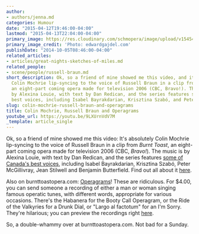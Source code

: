 ```yaml
---
author:
- authors/jenna.md
categories: Humour
date: "2015-04-12T19:46:00-04:00"
lastmod: "2015-04-13T22:04:00-04:00"
primary_image: https://res.cloudinary.com/schmopera/image/upload/v1545409169/media/webhook-uploads/1428882259757/Colin-Mochrie-3.jpg.jpg
primary_image_credit: 'Photo: edwardgajdel.com'
publishDate: "2014-10-05T08:46:00-04:00"
related_articles:
- articles/great-nights-sketches-of-miles.md
related_people:
- scene/people/russell-braun.md
short_description: Ok, so a friend of mine showed me this video, and it’s absolutely
  Colin Mochrie lip-syncing to the voice of Russell Braun in a clip from Burnt Toast,
  an eight-part coming opera made for television 2006 (CBC, Bravo!). The music is
  by Alexina Louie, with text by Dan Redican, and the series features some of Canada’s
  best voices, including Isabel Bayrakdarian, Krisztina Szabó, and Peter McGillivray.
slug: colin-mochrie-russell-braun-and-operagrams
title: Colin Mochrie, Russell Braun and Operagrams
youtube_url: https://youtu.be/9LXUrnVdV7M
_template: article_single
---
```


Ok, so a friend of mine showed me this video:
It's absolutely Colin Mochrie lip-syncing to the voice of Russell Braun in a clip from _Burnt Toast_, an eight-part coming opera made for television 2006 (CBC, _Bravo!_). The music is by Alexina Louie, with text by Dan Redican, and the series features [some of Canada's best voices](http://burnttoastopera.com/credits.html), including Isabel Bayrakdarian, Krisztina Szabó, Peter McGillivray, Jean Stilwell and Benjamin Butterfield. Find out all about it [here](http://www.burnttoastopera.com/about/).

Also on burnttoastopera.com: [Operagrams](http://burnttoastopera.com/operagrams/)! These are ridiculous. For $4.00, you can send someone a recording of either a man or woman singing famous operatic tunes, with different words, appropriate for various occasions. There's the Habanera for the Booty Call Operagram, or the Ride of the Valkyries for a Drunk Dial, or "Largo al factotum" for an I'm Sorry. They're hilarious; you can preview the recordings right [here](http://burnttoastopera.com/operagrams/).

So, a double-whammy over at burnttoastopera.com. Not bad for a Sunday.
